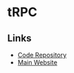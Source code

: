 # tRPC

## Links

- [Code Repository](https://github.com/trpc/trpc)
- [Main Website](https://trpc.io/)

<!--
https://trpc.io/docs/nextjs
-->
